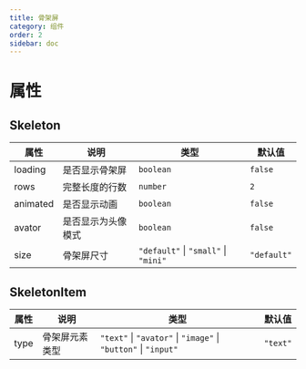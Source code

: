 ```yaml
---
title: 骨架屏
category: 组件
order: 2
sidebar: doc
---
```


# 属性

## Skeleton

| 属性 | 说明 | 类型 | 默认值 |
| --- | --- | --- | --- |
| loading | 是否显示骨架屏 | `boolean` | `false` |
| rows | 完整长度的行数 | `number` | `2` |
| animated | 是否显示动画 | `boolean` | `false` |
| avator | 是否显示为头像模式 | `boolean` | `false` |
| size | 骨架屏尺寸 | `"default"` &#124; `"small"` &#124; `"mini"` | `"default"` |

## SkeletonItem

| 属性 | 说明 | 类型 | 默认值 |
| --- | --- | --- | --- |
| type | 骨架屏元素类型 | `"text"` &#124; `"avator"` &#124; `"image"` &#124; `"button"` &#124; `"input"` | `"text"` |